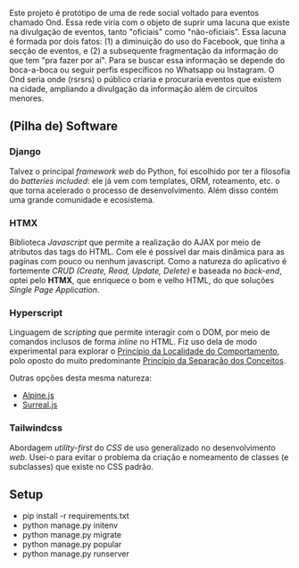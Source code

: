 Este projeto é protótipo de uma de rede social voltado para eventos chamado Ond.
Essa rede viria com o objeto de suprir uma lacuna que existe na divulgação de eventos, tanto "oficiais" como "não-oficiais". Essa lacuna é formada por dois fatos: (1) a diminuição do uso do Facebook, que tinha a secção de eventos, e (2) a subsequente fragmentação da informação do que tem "pra fazer por aí". Para se buscar essa informação se depende do boca-a-boca ou seguir perfis específicos no Whatsapp ou Instagram.
O Ond seria onde (rsrsrs) o público criaria e procuraria eventos que existem na cidade, ampliando a divulgação da informação além de circuitos menores.

## (Pilha de) Software

### Django

Talvez o principal _framework web_ do Python, foi escolhido por ter a filosofia do _batteries included_: ele já vem com templates, ORM, roteamento, etc. o que torna acelerado o processo de desenvolvimento. Além disso contém uma grande comunidade e ecosistema.

### HTMX

Biblioteca _Javascript_ que permite a realização do AJAX por meio de atributos das tags do HTML. Com ele é possível dar mais dinâmica para as pagínas com pouco ou nenhum javascript. Como a natureza do aplicativo é fortemente _CRUD (Create, Read, Update, Delete)_ e baseada no _back-end_, optei pelo **HTMX**, que enriquece o bom e velho HTML, do que soluções _Single Page Application_.

### Hyperscript

Linguagem de _scripting_ que permite interagir com o DOM, por meio de comandos inclusos de forma _inline_ no HTML. Fiz uso dela de modo experimental para explorar o [Princípio da Localidade do Comportamento](https://htmx.org/essays/locality-of-behaviour/), polo oposto do muito predominante [Princípio da Separação dos Conceitos](https://pt.wikipedia.org/wiki/Separa%C3%A7%C3%A3o_de_conceitos).

Outras opções desta mesma natureza:

-   [Alpine.js](https://alpinejs.dev/)
-   [Surreal.js](https://github.com/gnat/surreal)

### Tailwindcss

Abordagem _utility-first_ do _CSS_ de uso generalizado no desenvolvimento _web_. Usei-o para evitar o problema da criação e nomeamento de classes (e subclasses) que existe no CSS padrão.

## Setup

-   pip install -r requirements.txt
-   python manage.py initenv
-   python manage.py migrate
-   python manage.py popular
-   python manage.py runserver
